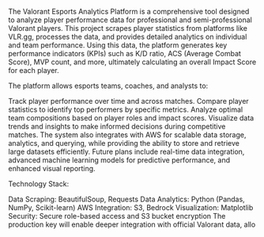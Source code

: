 The Valorant Esports Analytics Platform is a comprehensive tool designed to analyze player performance data for professional and semi-professional Valorant players. This project scrapes player statistics from platforms like VLR.gg, processes the data, and provides detailed analytics on individual and team performance. Using this data, the platform generates key performance indicators (KPIs) such as K/D ratio, ACS (Average Combat Score), MVP count, and more, ultimately calculating an overall Impact Score for each player.

The platform allows esports teams, coaches, and analysts to:

Track player performance over time and across matches.
Compare player statistics to identify top performers by specific metrics.
Analyze optimal team compositions based on player roles and impact scores.
Visualize data trends and insights to make informed decisions during competitive matches.
The system also integrates with AWS for scalable data storage, analytics, and querying, while providing the ability to store and retrieve large datasets efficiently. Future plans include real-time data integration, advanced machine learning models for predictive performance, and enhanced visual reporting.

Technology Stack:

Data Scraping: BeautifulSoup, Requests
Data Analytics: Python (Pandas, NumPy, Scikit-learn)
AWS Integration: S3, Bedrock
Visualization: Matplotlib
Security: Secure role-based access and S3 bucket encryption
The production key will enable deeper integration with official Valorant data, allo
